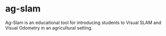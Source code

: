 # ag-slam
Ag-Slam is an educational tool for introducing students to Visual SLAM and Visual Odometry in an agricultural setting.
